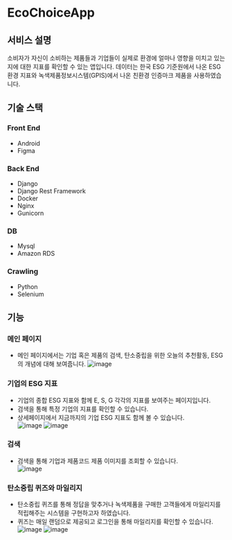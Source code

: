 # EcoChoiceApp
## 서비스 설명
소비자가 자신이 소비하는 제품들과 기업들이 실제로 환경에 얼마나 영향을 미치고 있는지에 대한 지표를 확인할 수 있는 앱입니다.
데이터는 한국 ESG 기준원에서 나온 ESG 환경 지표와 녹색제품정보시스템(GPIS)에서 나온 친환경 인증마크 제품을 사용하였습니다.

## 기술 스택
### Front End
- Android
- Figma
### Back End
- Django
- Django Rest Framework
- Docker
- Nginx
- Gunicorn
### DB
- Mysql
- Amazon RDS
### Crawling
- Python
- Selenium

## 기능
### 메인 페이지
- 메인 페이지에서는 기업 혹은 제품의 검색, 탄소중립을 위한 오늘의 추천활동, ESG의 개념에 대해 보여줍니다.
![image](https://github.com/haazz/EcoChoiceApp/assets/127824457/f0cc233b-fa21-4ffe-a8a9-4a5a1857cfe7)

### 기업의 ESG 지표
- 기업의 종합 ESG 지표와 함께 E, S, G 각각의 지표를 보여주는 페이지입니다.
- 검색을 통해 특정 기업의 지표를 확인할 수 있습니다.
- 상세페이지에서 지금까지의 기업 ESG 지표도 함께 볼 수 있습니다.  
![image](https://github.com/haazz/EcoChoiceApp/assets/127824457/d752214c-e4fe-42a8-89d2-ec28b8851697)
![image](https://github.com/haazz/EcoChoiceApp/assets/127824457/efbad4b7-ae9b-46f0-8776-fd9bcb770f11)

### 검색
- 검색을 통해 기업과 제품코드 제품 이미지를 조회할 수 있습니다.  
![image](https://github.com/haazz/EcoChoiceApp/assets/127824457/191c4f1c-9ef2-49f1-b52b-5c5f0f393bf5)

### 탄소중립 퀴즈와 마일리지
- 탄소중립 퀴즈를 통해 정답을 맞추거나 녹색제품을 구매한 고객들에게 마일리지를 적립해주는 시스템을 구현하고자 하였습니다.
- 퀴즈는 매일 랜덤으로 제공되고 로그인을 통해 마일리지를 확인할 수 있습니다.  
![image](https://github.com/haazz/EcoChoiceApp/assets/127824457/26271e33-e578-4b59-a1dc-4164ed518df8)
![image](https://github.com/haazz/EcoChoiceApp/assets/127824457/bd7ce347-246d-42ca-9559-3739a59b6118)
